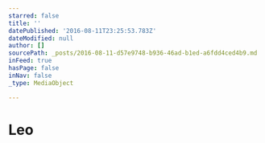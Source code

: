 ```yaml
---
starred: false
title: ''
datePublished: '2016-08-11T23:25:53.783Z'
dateModified: null
author: []
sourcePath: _posts/2016-08-11-d57e9748-b936-46ad-b1ed-a6fdd4ced4b9.md
inFeed: true
hasPage: false
inNav: false
_type: MediaObject

---
```

# Leo